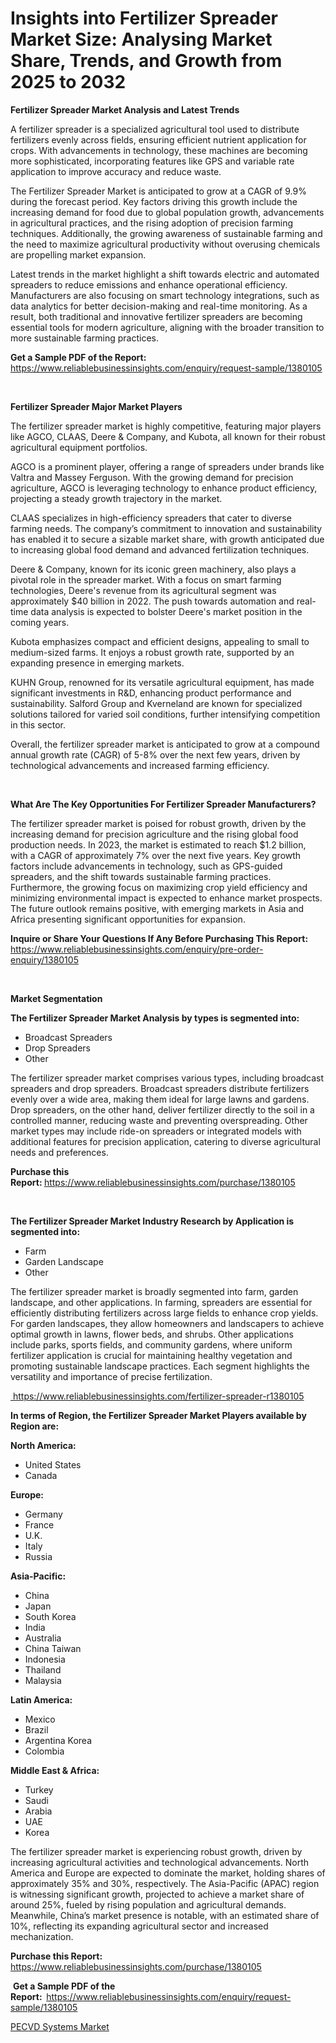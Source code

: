 <p><h1>Insights into Fertilizer Spreader Market Size: Analysing Market Share, Trends, and Growth from 2025 to 2032</h1></p><p><strong>Fertilizer Spreader Market Analysis and Latest Trends</strong></p>
<p><p>A fertilizer spreader is a specialized agricultural tool used to distribute fertilizers evenly across fields, ensuring efficient nutrient application for crops. With advancements in technology, these machines are becoming more sophisticated, incorporating features like GPS and variable rate application to improve accuracy and reduce waste. </p><p>The Fertilizer Spreader Market is anticipated to grow at a CAGR of 9.9% during the forecast period. Key factors driving this growth include the increasing demand for food due to global population growth, advancements in agricultural practices, and the rising adoption of precision farming techniques. Additionally, the growing awareness of sustainable farming and the need to maximize agricultural productivity without overusing chemicals are propelling market expansion.</p><p>Latest trends in the market highlight a shift towards electric and automated spreaders to reduce emissions and enhance operational efficiency. Manufacturers are also focusing on smart technology integrations, such as data analytics for better decision-making and real-time monitoring. As a result, both traditional and innovative fertilizer spreaders are becoming essential tools for modern agriculture, aligning with the broader transition to more sustainable farming practices.</p></p>
<p><strong>Get a Sample PDF of the Report:&nbsp;</strong> <a href="https://www.reliablebusinessinsights.com/enquiry/request-sample/1380105?utm_campaign=3053&utm_medium=2&utm_source=Github&utm_content=ia&utm_term=11042025&utm_id=fertilizer-spreader">https://www.reliablebusinessinsights.com/enquiry/request-sample/1380105</a></p>
<p>&nbsp;</p>
<p><strong>Fertilizer Spreader Major Market Players</strong></p>
<p><p>The fertilizer spreader market is highly competitive, featuring major players like AGCO, CLAAS, Deere & Company, and Kubota, all known for their robust agricultural equipment portfolios. </p><p>AGCO is a prominent player, offering a range of spreaders under brands like Valtra and Massey Ferguson. With the growing demand for precision agriculture, AGCO is leveraging technology to enhance product efficiency, projecting a steady growth trajectory in the market.</p><p>CLAAS specializes in high-efficiency spreaders that cater to diverse farming needs. The company’s commitment to innovation and sustainability has enabled it to secure a sizable market share, with growth anticipated due to increasing global food demand and advanced fertilization techniques.</p><p>Deere & Company, known for its iconic green machinery, also plays a pivotal role in the spreader market. With a focus on smart farming technologies, Deere's revenue from its agricultural segment was approximately $40 billion in 2022. The push towards automation and real-time data analysis is expected to bolster Deere's market position in the coming years.</p><p>Kubota emphasizes compact and efficient designs, appealing to small to medium-sized farms. It enjoys a robust growth rate, supported by an expanding presence in emerging markets.</p><p>KUHN Group, renowned for its versatile agricultural equipment, has made significant investments in R&D, enhancing product performance and sustainability. Salford Group and Kverneland are known for specialized solutions tailored for varied soil conditions, further intensifying competition in this sector.</p><p>Overall, the fertilizer spreader market is anticipated to grow at a compound annual growth rate (CAGR) of 5-8% over the next few years, driven by technological advancements and increased farming efficiency.</p></p>
<p>&nbsp;</p>
<p><strong>What Are The Key Opportunities For Fertilizer Spreader Manufacturers?</strong></p>
<p><p>The fertilizer spreader market is poised for robust growth, driven by the increasing demand for precision agriculture and the rising global food production needs. In 2023, the market is estimated to reach $1.2 billion, with a CAGR of approximately 7% over the next five years. Key growth factors include advancements in technology, such as GPS-guided spreaders, and the shift towards sustainable farming practices. Furthermore, the growing focus on maximizing crop yield efficiency and minimizing environmental impact is expected to enhance market prospects. The future outlook remains positive, with emerging markets in Asia and Africa presenting significant opportunities for expansion.</p></p>
<p><strong>Inquire or Share Your Questions If Any Before Purchasing This Report:</strong> <a href="https://www.reliablebusinessinsights.com/enquiry/pre-order-enquiry/1380105?utm_campaign=3053&utm_medium=2&utm_source=Github&utm_content=ia&utm_term=11042025&utm_id=fertilizer-spreader">https://www.reliablebusinessinsights.com/enquiry/pre-order-enquiry/1380105</a></p>
<p>&nbsp;</p>
<p><strong>Market Segmentation</strong></p>
<p><strong>The Fertilizer Spreader Market Analysis by types is segmented into:</strong></p>
<p><ul><li>Broadcast Spreaders</li><li>Drop Spreaders</li><li>Other</li></ul></p>
<p><p>The fertilizer spreader market comprises various types, including broadcast spreaders and drop spreaders. Broadcast spreaders distribute fertilizers evenly over a wide area, making them ideal for large lawns and gardens. Drop spreaders, on the other hand, deliver fertilizer directly to the soil in a controlled manner, reducing waste and preventing overspreading. Other market types may include ride-on spreaders or integrated models with additional features for precision application, catering to diverse agricultural needs and preferences.</p></p>
<p><strong>Purchase this Report:&nbsp;</strong><a href="https://www.reliablebusinessinsights.com/purchase/1380105?utm_campaign=3053&utm_medium=2&utm_source=Github&utm_content=ia&utm_term=11042025&utm_id=fertilizer-spreader">https://www.reliablebusinessinsights.com/purchase/1380105</a></p>
<p>&nbsp;</p>
<p><strong>The Fertilizer Spreader Market Industry Research by Application is segmented into:</strong></p>
<p><ul><li>Farm</li><li>Garden Landscape</li><li>Other</li></ul></p>
<p><p>The fertilizer spreader market is broadly segmented into farm, garden landscape, and other applications. In farming, spreaders are essential for efficiently distributing fertilizers across large fields to enhance crop yields. For garden landscapes, they allow homeowners and landscapers to achieve optimal growth in lawns, flower beds, and shrubs. Other applications include parks, sports fields, and community gardens, where uniform fertilizer application is crucial for maintaining healthy vegetation and promoting sustainable landscape practices. Each segment highlights the versatility and importance of precise fertilization.</p></p>
<p><a href="https://www.reliablebusinessinsights.com/fertilizer-spreader-r1380105?utm_campaign=3053&utm_medium=2&utm_source=Github&utm_content=ia&utm_term=11042025&utm_id=fertilizer-spreader">&nbsp;https://www.reliablebusinessinsights.com/fertilizer-spreader-r1380105</a></p>
<p><strong>In terms of Region, the Fertilizer Spreader Market Players available by Region are:</strong></p>
<p>
    <p> <strong> North America: </strong>
        <ul>
            <li>United States</li>
            <li>Canada</li>
        </ul>
        </p> 
    <p> <strong> Europe: </strong>
        <ul>
            <li>Germany</li>
            <li>France</li>
            <li>U.K.</li>
            <li>Italy</li>
            <li>Russia</li>
        </ul>
        </p> 
    <p> <strong> Asia-Pacific: </strong>
        <ul>
            <li>China</li>
            <li>Japan</li>
            <li>South Korea</li>
            <li>India</li>
            <li>Australia</li>
            <li>China Taiwan</li>
            <li>Indonesia</li>
            <li>Thailand</li>
            <li>Malaysia</li>
        </ul>
        </p> 
    <p> <strong> Latin America: </strong>
        <ul>
            <li>Mexico</li>
            <li>Brazil</li>
            <li>Argentina Korea</li>
            <li>Colombia</li>
        </ul>
        </p> 
    <p> <strong> Middle East & Africa: </strong>
        <ul>
            <li>Turkey</li>
            <li>Saudi</li>
            <li>Arabia</li>
            <li>UAE</li>
            <li>Korea</li>
        </ul>
    </p>
    </p>
<p><p>The fertilizer spreader market is experiencing robust growth, driven by increasing agricultural activities and technological advancements. North America and Europe are expected to dominate the market, holding shares of approximately 35% and 30%, respectively. The Asia-Pacific (APAC) region is witnessing significant growth, projected to achieve a market share of around 25%, fueled by rising population and agricultural demands. Meanwhile, China’s market presence is notable, with an estimated share of 10%, reflecting its expanding agricultural sector and increased mechanization.</p></p>
<p><strong>Purchase this Report: </strong><a href="https://www.reliablebusinessinsights.com/purchase/1380105?utm_campaign=3053&utm_medium=2&utm_source=Github&utm_content=ia&utm_term=11042025&utm_id=fertilizer-spreader">https://www.reliablebusinessinsights.com/purchase/1380105</a></p>
<p>&nbsp;<strong>Get a Sample PDF of the Report:&nbsp;&nbsp;</strong><a href="https://www.reliablebusinessinsights.com/enquiry/request-sample/1380105?utm_campaign=3053&utm_medium=2&utm_source=Github&utm_content=ia&utm_term=11042025&utm_id=fertilizer-spreader">https://www.reliablebusinessinsights.com/enquiry/request-sample/1380105</a></p>
<p><strong></strong></p>
<p><p><a href="https://github.com/merkinedry7b/Market-Research-Report-List-1/blob/main/pecvd-systems-market.md?utm_campaign=3053&utm_medium=2&utm_source=Github&utm_content=ia&utm_term=11042025&utm_id=fertilizer-spreader">PECVD Systems Market</a></p></p>
